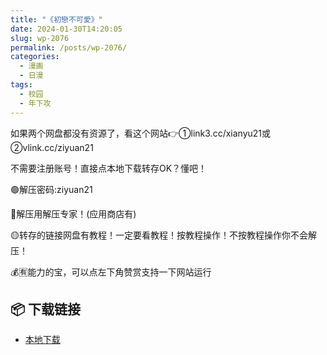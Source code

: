```yaml
---
title: "《初戀不可愛》"
date: 2024-01-30T14:20:05
slug: wp-2076
permalink: /posts/wp-2076/
categories:
  - 漫画
  - 日漫
tags:
  - 校园
  - 年下攻
---
```


如果两个网盘都没有资源了，看这个网站👉①link3.cc/xianyu21或②vlink.cc/ziyuan21

不需要注册账号！直接点本地下载转存OK？懂吧！

🟢解压密码:ziyuan21

🔵解压用解压专家！(应用商店有)

🟡转存的链接网盘有教程！一定要看教程！按教程操作！不按教程操作你不会解压！

💰🈶能力的宝，可以点左下角赞赏支持一下网站运行

## 📦 下载链接
- [本地下载](https://blziyuan21.com/pay-download/2076?key=f9326f8b26&down_id=0)

